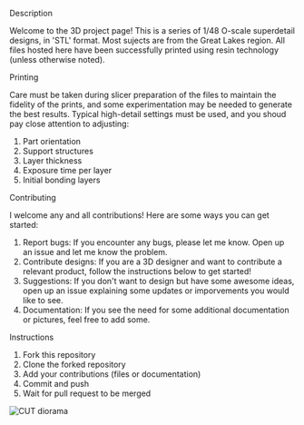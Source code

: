 Description

Welcome to the 3D project page!  This is a series of 1/48 O-scale superdetail designs, in 'STL' format.  Most sujects are from the Great Lakes region.  All files hosted here have been successfully printed using resin technology (unless otherwise noted).  

Printing

Care must be taken during slicer preparation of the files to maintain the fidelity of the prints, and some experimentation may be needed to generate the best results.  Typical high-detail settings must be used, and you shoud pay close attention to adjusting:
  1. Part orientation
  2. Support structures
  3. Layer thickness
  4. Exposure time per layer
  5. Initial bonding layers

Contributing

I welcome any and all contributions!  Here are some ways you can get started:
  1. Report bugs: If you encounter any bugs, please let me know. Open up an issue and let me know the problem.
  2. Contribute designs: If you are a 3D designer and want to contribute a relevant product, follow the instructions below to get started!
  3. Suggestions: If you don't want to design but have some awesome ideas, open up an issue explaining some updates or imporvements you would like to see.
  4. Documentation: If you see the need for some additional documentation or pictures, feel free to add some.

Instructions

  1. Fork this repository
  2. Clone the forked repository
  3. Add your contributions (files or documentation)
  4. Commit and push
  5. Wait for pull request to be merged

![CUT diorama](https://github.com/user-attachments/assets/c80e7d03-5e89-485e-8fa2-9adb17f3f2bd)
